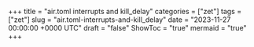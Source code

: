 +++
title = "air.toml interrupts and kill_delay"
categories = ["zet"]
tags = ["zet"]
slug = "air.toml-interrupts-and-kill_delay"
date = "2023-11-27 00:00:00 +0000 UTC"
draft = "false"
ShowToc = "true"
mermaid = "true"
+++

